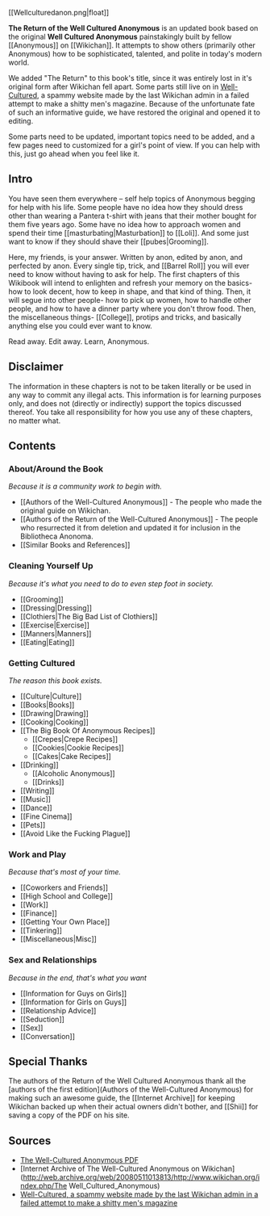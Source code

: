 [[Wellculturedanon.png|float]]

**The Return of the Well Cultured Anonymous** is an updated book based on the original **Well Cultured Anonymous** painstakingly built by fellow [[Anonymous]] on [[Wikichan]]. It attempts to show others (primarily other Anonymous) how to be sophisticated, talented, and polite in today's modern world.

We added "The Return" to this book's title, since it was entirely lost in it's original form after Wikichan fell apart. Some parts still live on in [Well-Cultured](http://www.wellcultured.com), a spammy website made by the last Wikichan admin in a failed attempt to make a shitty men's magazine. Because of the unfortunate fate of such an informative guide, we have restored the original and opened it to editing.

Some parts need to be updated, important topics need to be added, and a few pages need to customized for a girl's point of view. If you can help with this, just go ahead when you feel like it.

## Intro

You have seen them everywhere – self help topics of Anonymous begging for help with his life. Some people have no idea how they should dress other than wearing a Pantera t-shirt with jeans that their mother bought for them five years ago. Some have no idea how to approach women and spend their time [[masturbating|Masturbation]] to [[Loli]]. And some just want to know if they should shave their [[pubes|Grooming]].

Here, my friends, is your answer. Written by anon, edited by anon, and perfected by anon. Every single tip, trick, and [[Barrel Roll]] you will ever need to know without having to ask for help. The first chapters of this Wikibook will intend to enlighten and refresh your memory on the basics- how to look decent, how to keep in shape, and that kind of thing. Then, it will segue into other people- how to pick up women, how to handle other people, and how to have a dinner party where you don't throw food. Then, the miscellaneous things- [[College]], protips and tricks, and basically anything else you could ever want to know.

Read away. Edit away. Learn, Anonymous.

## Disclaimer

The information in these chapters is not to be taken literally or be used in any way to commit any illegal acts. This information is for learning purposes only, and does not (directly or indirectly) support the topics discussed thereof. You take all responsibility for how you use any of these chapters, no matter what.

## Contents

### About/Around the Book

*Because it is a community work to begin with.*

* [[Authors of the Well-Cultured Anonymous]] - The people who made the original guide on Wikichan.
* [[Authors of the Return of the Well-Cultured Anonymous]] - The people who resurrected it from deletion and updated it for inclusion in the Bibliotheca Anonoma.
* [[Similar Books and References]]

### Cleaning Yourself Up

*Because it's what you need to do to even step foot in society.*

* [[Grooming]]
* [[Dressing|Dressing]]
* [[Clothiers|The Big Bad List of Clothiers]]
* [[Exercise|Exercise]]
* [[Manners|Manners]]
* [[Eating|Eating]]

### Getting Cultured

*The reason this book exists.*

* [[Culture|Culture]]
* [[Books|Books]]
* [[Drawing|Drawing]]
* [[Cooking|Cooking]]
* [[The Big Book Of Anonymous Recipes]]
  * [[Crepes|Crepe Recipes]]
  * [[Cookies|Cookie Recipes]]
  * [[Cakes|Cake Recipes]]
* [[Drinking]]
  * [[Alcoholic Anonymous]]
  * [[Drinks]]
* [[Writing]]
* [[Music]]
* [[Dance]]
* [[Fine Cinema]]
* [[Pets]]
* [[Avoid Like the Fucking Plague]]

### Work and Play
*Because that's most of your time.*

* [[Coworkers and Friends]]
* [[High School and College]]
* [[Work]]
* [[Finance]]
* [[Getting Your Own Place]]
* [[Tinkering]]
* [[Miscellaneous|Misc]]

### Sex and Relationships
*Because in the end, that's what you want*

* [[Information for Guys on Girls]]
* [[Information for Girls on Guys]]
* [[Relationship Advice]]
* [[Seduction]]
* [[Sex]]
* [[Conversation]]

## Special Thanks

The authors of the Return of the Well Cultured Anonymous thank all the [authors of the first edition](Authors of the Well-Cultured Anonymous) for making such an awesome guide, the [[Internet Archive]] for keeping Wikichan backed up when their actual owners didn't bother, and [[Shii]] for saving a copy of the PDF on his site.

## Sources

* [The Well-Cultured Anonymous PDF](http://shii.org/b/the_well-cultured_anonymous.pdf)
* [Internet Archive of The Well-Cultured Anonymous on Wikichan](http://web.archive.org/web/20080511013813/http://www.wikichan.org/index.php/The Well_Cultured_Anonymous)
* [Well-Cultured, a spammy website made by the last Wikichan admin in a failed attempt to make a shitty men's magazine](http://www.wellcultured.com/)
